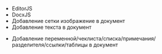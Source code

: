 + EditorJS
+ DocxJS
+ Добавление сетки изображение в документ
+ Добавление текста в документ
- Добавление переменной/чеклиста/списка/примечания/разделителя/ссылки/таблицы в документ


